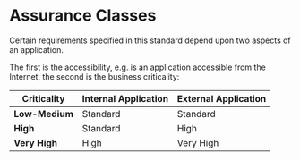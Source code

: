 # Assurance Classes

Certain requirements specified in this standard depend upon two aspects of an application.

The first is the accessibility, e.g. is an application accessible from the Internet, the second is the business criticality:

| Criticality | Internal Application | External Application |
| ------------- | ------------- | ------------- |
| **Low-Medium** | Standard | Standard |
| **High** | Standard | High |
| **Very High** | High | Very High |

